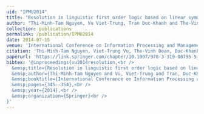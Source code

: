 ```yaml
---
uid: "IPMU2014"
title: "Resolution in linguistic first order logic based on linear symmetrical hedge algebra"
author: "Thi-Minh-Tam Nguyen, Vu Viet-Trung, Tran Duc-Khanh and The-Vinh Doan"
collection: publications
permalink: /publication/IPMU2014
date: 2014-07-15
venue: 'International Conference on Information Processing and Management of Uncertainty (IPMU) in Knowledge-Based Systems'
citation: 'Thi-Minh-Tam Nguyen, Viet-Trung Vu, The-Vinh Doan, Duc-Khanh Tran. &quot;Resolution in linguistic first order logic based on linear symmetrical hedge algebra,&quot; In International Conference on Information Processing and Management of Uncertainty (IPMU) in Knowledge-Based Systems, pp. 345-354. Springer, Cham, 2014.'
paperurl: 'https://link.springer.com/chapter/10.1007/978-3-319-08795-5_36'
bibtex: '@inproceedings{vu2014resolution,<br />
  &emsp;title={Resolution in linguistic first order logic based on linear symmetrical hedge algebra},<br />
  &emsp;author={Thi-Minh-Tam Nguyen and Vu, Viet-Trung and Tran, Duc-Khanh and The-Vinh Doan},<br />
  &emsp;booktitle={International Conference on Information Processing and Management of Uncertainty in Knowledge-Based Systems},<br />
  &emsp;pages={345--354},<br />
  &emsp;year={2014},<br />
  &emsp;organization={Springer}<br />
}'
---
```


